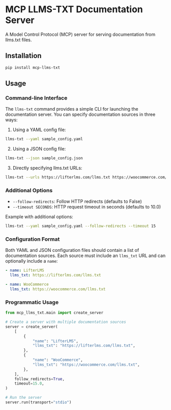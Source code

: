 # MCP LLMS-TXT Documentation Server

A Model Control Protocol (MCP) server for serving documentation from llms.txt files.

## Installation

```bash
pip install mcp-llms-txt
```

## Usage

### Command-line Interface

The `llms-txt` command provides a simple CLI for launching the documentation server. You can specify documentation sources in three ways:

1. Using a YAML config file:

```bash
llms-txt --yaml sample_config.yaml
```

2. Using a JSON config file:

```bash
llms-txt --json sample_config.json
```

3. Directly specifying llms.txt URLs:

```bash
llms-txt --urls https://lifterlms.com/llms.txt https://woocommerce.com/llms.txt
```

### Additional Options

- `--follow-redirects`: Follow HTTP redirects (defaults to False)
- `--timeout SECONDS`: HTTP request timeout in seconds (defaults to 10.0)

Example with additional options:

```bash
llms-txt --yaml sample_config.yaml --follow-redirects --timeout 15
```

### Configuration Format

Both YAML and JSON configuration files should contain a list of documentation sources. Each source must include an `llms_txt` URL and can optionally include a `name`:

```yaml
- name: LifterLMS
  llms_txt: https://lifterlms.com/llms.txt

- name: WooCommerce
  llms_txt: https://woocommerce.com/llms.txt
```

### Programmatic Usage

```python
from mcp_llms_txt.main import create_server

# Create a server with multiple documentation sources
server = create_server(
    [
        {
            "name": "LifterLMS",
            "llms_txt": "https://lifterlms.com/llms.txt",
        },
        {
            "name": "WooCommerce",
            "llms_txt": "https://woocommerce.com/llms.txt",
        },
    ],
    follow_redirects=True,
    timeout=15.0,
)

# Run the server
server.run(transport="stdio")
```